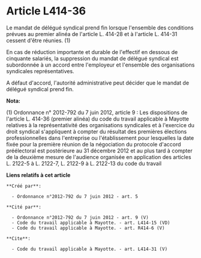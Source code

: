 # Article L414-36

Le mandat de délégué syndical prend fin lorsque l'ensemble des conditions prévues au premier alinéa de l'article L. 414-28 et
à l'article L. 414-31 cessent d'être réunies. (1) 

En cas de réduction importante et durable de l'effectif en dessous de cinquante salariés, la suppression du mandat de délégué
syndical est subordonnée à un accord entre l'employeur et l'ensemble des organisations syndicales représentatives. 

A défaut d'accord, l'autorité administrative peut décider que le mandat de délégué syndical prend fin.

**Nota:**

(1) Ordonnance n° 2012-792 du 7 juin 2012, article 9 : Les dispositions de l'article L. 414-36 (premier alinéa) du code du
travail applicable à Mayotte relatives à la représentativité des organisations syndicales et à l'exercice du droit syndical
s'appliquent à compter du résultat des premières élections professionnelles dans l'entreprise ou l'établissement pour
lesquelles la date fixée pour la première réunion de la négociation du protocole d'accord préélectoral est postérieure au 31
décembre 2012 et au plus tard à compter de la deuxième mesure de l'audience organisée en application des articles L. 2122-5 à
L. 2122-7, L. 2122-9 à L. 2122-13 du code du travail

**Liens relatifs à cet article**

	**Créé par**:

	  - Ordonnance n°2012-792 du 7 juin 2012 - art. 5

	**Cité par**:

	  - Ordonnance n°2012-792 du 7 juin 2012 - art. 9 (V)
	  - Code du travail applicable à Mayotte. - art. L414-15 (VD)
	  - Code du travail applicable à Mayotte. - art. R414-6 (V)

	**Cite**:

	  - Code du travail applicable à Mayotte. - art. L414-31 (V)
